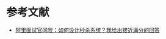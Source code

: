
# 参考文献
- [阿里面试官问我：如何设计秒杀系统？我给出接近满分的回答](https://blog.csdn.net/qq_35190492/article/details/103105780)